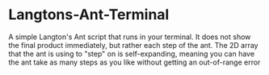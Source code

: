 # Langtons-Ant-Terminal
A simple Langton's Ant script that runs in your terminal. It does not show the final product immediately, but rather each step of the ant. The 2D array that the ant is using to "step" on is self-expanding, meaning you can have the ant take as many steps as you like without getting an out-of-range error
